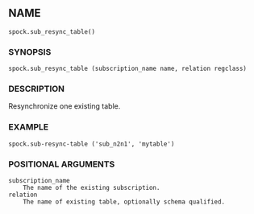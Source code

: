 ## NAME

`spock.sub_resync_table()`

### SYNOPSIS

`spock.sub_resync_table (subscription_name name, relation regclass)`
 
### DESCRIPTION

Resynchronize one existing table. 

### EXAMPLE

`spock.sub-resync-table ('sub_n2n1', 'mytable')`
 
### POSITIONAL ARGUMENTS
    subscription_name
        The name of the existing subscription.
    relation
        The name of existing table, optionally schema qualified.
